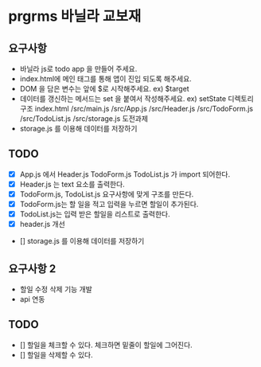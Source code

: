 # prgrms 바닐라 교보재
## 요구사항
- 바닐라 js로 todo app 을 만들어 주세요.
- index.html에 메인 태그를 통해 앱이 진입 되도록 해주세요.
- DOM 을 담은 변수는 앞에 $로 시작해주세요. ex) $target
- 데이터를 갱신하는 메서드는 set 을 붙여서 작성해주세요. ex) setState
디렉토리구조
index.html
/src/main.js
/src/App.js
/src/Header.js
/src/TodoForm.js
/src/TodoList.js
/src/storage.js
도전과제
- storage.js 를 이용해 데이터를 저장하기
## TODO
- [x] App.js 에서 Header.js TodoForm.js TodoList.js 가 import 되어한다.
- [x] Header.js 는 text 요소를 출력한다.
- [x] TodoForm.js, TodoList.js 요구사항에 맞게 구조를 만든다.
- [x] TodoForm.js는 할 일을 적고 입력을 누르면 할일이 추가된다.
- [x] TodoList.js는 입력 받은 할일을 리스트로 출력한다.
- [x] header.js 개선
- [] storage.js 를 이용해 데이터를 저장하기
## 요구사항 2
- 할일 수정 삭제 기능 개발
- api 연동
## TODO
- [] 할일을 체크할 수 있다. 체크하면 밑줄이 할일에 그어진다.
- [] 할일을 삭제할 수 있다.